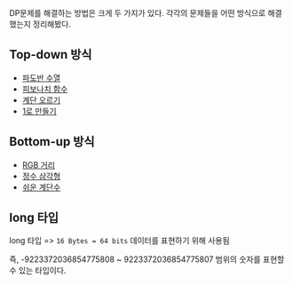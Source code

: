 DP문제를 해결하는 방법은 크게 두 가지가 있다. 각각의 문제들을 어떤 방식으로 해결했는지 정리해봤다.

## Top-down 방식 

- [파도반 수열](/CodingTest/DP/파도반수열.md)
- [피보나치 함수](/CodingTest/DP/피보나치함수.md)
- [계단 오르기](/CodingTest/DP/계단오르기.md)
- [1로 만들기](/CodingTest/DP/1로만들기.md)

## Bottom-up 방식 

- [RGB 거리](/CodingTest/DP/RGB거리.md)
- [정수 삼각형](/CodingTest/DP/정수삼각형.md)
- [쉬운 계단수](/CodingTest/DP/쉬운계단수.md)

## long 타입 

long 타입 => `16 Bytes = 64 bits` 데이터를 표현하기 위해 사용됨 

즉, -9223372036854775808 ~ 9223372036854775807 범위의 숫자를 표현할 수 있는 타입이다.

